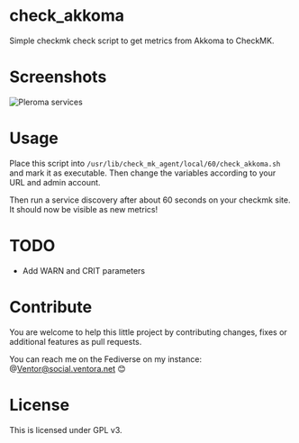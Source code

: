 # check_akkoma

Simple checkmk check script to get metrics from Akkoma to CheckMK.

# Screenshots

![Pleroma services](https://i.imgur.com/ZYDpmgi.png "Pleroma services")

# Usage

Place this script into `/usr/lib/check_mk_agent/local/60/check_akkoma.sh` and mark it as executable. Then change the variables according to your URL and admin account.

Then run a service discovery after about 60 seconds on your checkmk site. It should now be visible as new metrics!

# TODO

* Add WARN and CRIT parameters

# Contribute

You are welcome to help this little project by contributing changes, fixes or additional features as pull requests.

You can reach me on the Fediverse on my instance: @Ventor@social.ventora.net 😊

# License

This is licensed under GPL v3. 
